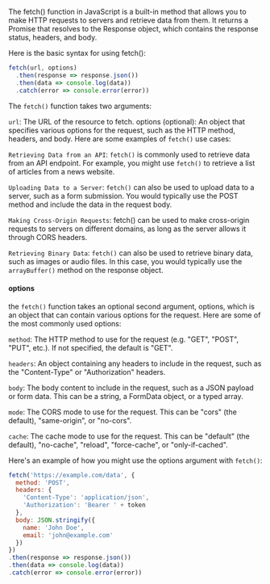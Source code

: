 The fetch() function in JavaScript is a built-in method that allows you to make HTTP requests to servers and retrieve data from them. It returns a Promise that resolves to the Response object, which contains the response status, headers, and body.

Here is the basic syntax for using fetch():

```js
fetch(url, options)
  .then(response => response.json())
  .then(data => console.log(data))
  .catch(error => console.error(error))
```
The `fetch()` function takes two arguments:

`url`: The URL of the resource to fetch.
options (optional): An object that specifies various options for the request, such as the HTTP method, headers, and body.
Here are some examples of `fetch()` use cases:

`Retrieving Data from an API`: `fetch()` is commonly used to retrieve data from an API endpoint. For example, you might use `fetch()` to retrieve a list of articles from a news website.

`Uploading Data to a Server`: `fetch()` can also be used to upload data to a server, such as a form submission. You would typically use the POST method and include the data in the request body.

`Making Cross-Origin Requests`: fetch() can be used to make cross-origin requests to servers on different domains, as long as the server allows it through CORS headers.

`Retrieving Binary Data`: `fetch()` can also be used to retrieve binary data, such as images or audio files. In this case, you would typically use the `arrayBuffer()` method on the response object.

#### options

the `fetch()` function takes an optional second argument, options, which is an object that can contain various options for the request. Here are some of the most commonly used options:

`method`: The HTTP method to use for the request (e.g. "GET", "POST", "PUT", etc.). If not specified, the default is "GET".

`headers`: An object containing any headers to include in the request, such as the "Content-Type" or "Authorization" headers.

`body`: The body content to include in the request, such as a JSON payload or form data. This can be a string, a FormData object, or a typed array.

`mode`: The CORS mode to use for the request. This can be "cors" (the default), "same-origin", or "no-cors".

`cache`: The cache mode to use for the request. This can be "default" (the default), "no-cache", "reload", "force-cache", or "only-if-cached".

Here's an example of how you might use the options argument with `fetch()`:

```js
fetch('https://example.com/data', {
  method: 'POST',
  headers: {
    'Content-Type': 'application/json',
    'Authorization': 'Bearer ' + token
  },
  body: JSON.stringify({
    name: 'John Doe',
    email: 'john@example.com'
  })
})
.then(response => response.json())
.then(data => console.log(data))
.catch(error => console.error(error))
```
